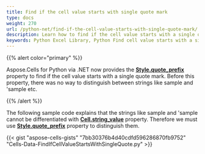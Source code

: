 ```yaml
---
title: Find if the cell value starts with single quote mark
type: docs
weight: 270
url: /python-net/find-if-the-cell-value-starts-with-single-quote-mark/
description: Learn how to find if the cell value starts with a single quote mark through the Aspose.Cells for Python via .NET API.
keywords: Python Excel Library, Python Find cell value starts with a single quote mark, Python Search cell value starts with a single quote mark
---
```


{{% alert color="primary" %}}

Aspose.Cells for Python via .NET now provides the [**Style.quote_prefix**](https://reference.aspose.com/cells/python-net/aspose.cells/style/quote_prefix/) property to find if the cell value starts with a single quote mark. Before this property, there was no way to distinguish between strings like sample and 'sample etc.

{{% /alert %}}

The following sample code explains that the strings like sample and 'sample cannot be differentiated with [**Cell.string_value**](https://reference.aspose.com/cells/python-net/aspose.cells/cell/string_value/) property. Therefore we must use [**Style.quote_prefix**](https://reference.aspose.com/cells/python-net/aspose.cells/style/quote_prefix/) property to distinguish them.

{{< gist "aspose-cells-gists" "7bb30376b4d40cdfd596286870fb9752" "Cells-Data-FindIfCellValueStartsWithSingleQuote.py" >}}
